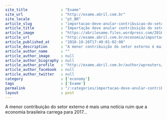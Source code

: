 ```yaml
---
site_title               : "Exame"
site_url                 : "http://exame.abril.com.br"
site_locale              : "pt_BR"
article_slug             : "importacao-deve-anular-contribuicao-do-setor-externo-no-pib"
article_title            : "Importação deve anular contribuição do setor externo no PIB"
article_image            : "https://abrilexame.files.wordpress.com/2016/09/size_960_16_9_exportacoes-china-afp-460-jpg27.jpg?quality=70&strip=all&w=960"
article_url              : "http://exame.abril.com.br/economia/importacao-deve-anular-contribuicao-do-setor-externo-no-pib/"
article_published_at     : "2016-10-26T17:40:01-02:00"
article_description      : "A menor contribuição do setor externo é mais uma notícia ruim que a economia brasileira carrega para 2017..."
article_author_name      : ""
article_author_image     : null
article_author_biography : null
article_author_profile   : "http://exame.abril.com.br/author/wpreuters/"
article_author_facebook  : null
article_author_twitter   : null
category                 : ['economy']
tags                     : ['Exame']
permalink                : "/:categories/importacao-deve-anular-contribuicao-do-setor-externo-no-pib/"
layout                   : post
---
```


A menor contribuição do setor externo é mais uma notícia ruim que a economia brasileira carrega para 2017...
